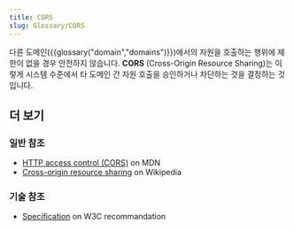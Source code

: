 ```yaml
---
title: CORS
slug: Glossary/CORS
---
```


다른 도메인({{glossary("domain","domains")}})에서의 자원을 호출하는 행위에 제한이 없을 경우 안전하지 않습니다. **CORS** (Cross-Origin Resource Sharing)는 이렇게 시스템 수준에서 타 도메인 간 자원 호출을 승인하거나 차단하는 것을 결정하는 것입니다.

## 더 보기

### 일반 참조

- [HTTP access control (CORS)](/ko/docs/Web/HTTP/Access_control_CORS) on MDN
- [Cross-origin resource sharing](https://en.wikipedia.org/wiki/Cross-origin_resource_sharing) on Wikipedia

### 기술 참조

- [Specification](http://www.w3.org/TR/cors/) on W3C recommandation
